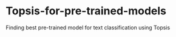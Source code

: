 # Topsis-for-pre-trained-models
Finding best pre-trained model for text classification using Topsis

